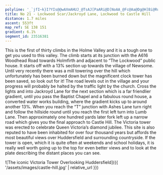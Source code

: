 ```yaml
---
polyline: '_`jfI~k}I?YIs@@wAXmAHUJ_@TsAJ[PaARi@D[NoAA_@Fc@Aa@Dg@H]Bi@Ru@RgBX_AAWTwA?OPk@FGJw@R_Ar@sBHgAZo@FIHSLQ~ASVOTSFa@@_@NILo@PaACK\iAb@gAJ_@v@mCf@eCFk@\cBB_@La@Dk@?g@MwAA}@QyBGc@k@yCc@oCUiB@[DY^uAVwANa@d@g@XUNSd@aAHa@RURQT_@TQ\M|@B\]\i@NMj@mAPi@r@{ARw@Bw@@sAEq@Ba@Ck@Z{BAg@Gw@?m@BUBARFV\d@pAZl@v@|Bj@bAv@bAlDvDbD|CxA`BJDFC|@cC\{A?MRoANoCGo@UyAyAkCc@m@c@e@U][[KAABCb@CVSRWf@ELMp@Jn@J^?L'
title: No 21 - Lockwood Scar/Jackroyd Lane, Lockwood to Castle Hill
distance: 1.7 miles 
ascent: 553ft
map_ref: SE 138 151
gradient: 6.1%
segment_id: 23516381
---
```


This is the first of thirty climbs in the Holme Valley and it is a tough one to get you used to
this valley. The climb starts at its junction with the A616 Woodhead Road towards Holmfirth
and adjacent to “The Lockwood” public house. It starts off with a 13% section up towards
the village of Newsome. Until very recently there was a mill towering over the hill which
unfortunately has been burned down but the magnificent clock tower has been saved, so
look out for it! The road levels out in the village and your progress will probably be halted by
the traffic light by the church. Cross the lights and into Jackroyd Lane for the next section
which is a far friendlier gradient, until you pass the Baptist Chapel and a fabulous round
house, a converted water works building, where the gradient kicks up to around another
13%. When you reach the “T” junction with Ashes Lane turn right and follow the hillside
round until you reach the first left turn into Lumb Lane. Then approximately one hundred
yards later fork left up a narrow road which gives you the final approach to Castle Hill. The
Victoria tower was erected to celebrate Queen Victoria’s diamond jubilee. This site is also
reputed to have been inhabited for over four thousand years but affords the most beautiful
views over Huddersfield and surrounding countryside. If the tower is open, which it is quite
often at weekends and school holidays, it is really well worth going up to the top for even
better views and to look at the plate describing the distant places you can see.

![The iconic Victoria Tower  Overlooking Huddersfield]({{ '/assets/images/castle-hill.jpg' | relative_url }})



